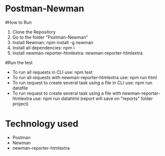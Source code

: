 # Postman-Newman

#How to Run
1. Clone the Repository
2. Go to the folder "Postman-Newman"
3. Install Newman: npm install -g newman
4. Install all dependencies: npm i
5. Install newman-reporter-htmlextra: newman-reporter-htmlextra

#Run the test
 - To run all requests in CLI use: npm test
 - To run all requests with newman-reporter-htmlextra use: npm run html
 - To run request to create several task using a file in CLI use: npm run datafile
 - To run request to create several task using a file with newman-reporter-htmlextra use: npm run datahtml
(report will save on "reports" folder project)

# Technology used
- Postman
- Newman
- newman-reporter-htmlextra


